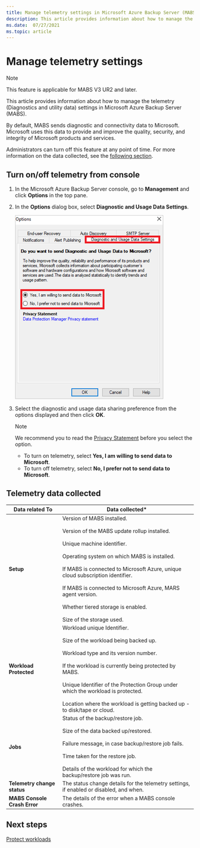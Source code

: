 ```yaml
---
title: Manage telemetry settings in Microsoft Azure Backup Server (MABS)
description: This article provides information about how to manage the telemetry settings in MABS.
ms.date:  07/27/2021
ms.topic: article
---
```


# Manage telemetry settings

>[!NOTE]
>This feature is applicable for MABS V3 UR2 and later.

This article provides information about how to manage the telemetry (Diagnostics and utility data) settings in Microsoft Azure Backup Server (MABS).

By default, MABS sends diagnostic and connectivity data to Microsoft. Microsoft uses this data to provide and improve the quality, security, and integrity of Microsoft products and services.

Administrators can turn off this feature at any point of time. For more information on the data collected, see the [following section](#telemetry-data-collected).

## Turn on/off telemetry from console

1. In the Microsoft Azure Backup Server console, go to **Management** and click **Options** in the top pane.
1. In the **Options** dialog box, select **Diagnostic and Usage Data Settings**.

    ![console telemetry options](./media/telemetry/telemetry-options.png)

1. Select the diagnostic and usage data sharing preference from the options displayed and then click **OK**.

    >[!NOTE]
    >We recommend you to read the [Privacy Statement](https://privacy.microsoft.com/privacystatement) before you select the option.
    >- To turn on telemetry, select **Yes, I am willing to send data to Microsoft**.
    >- To turn off telemetry, select **No, I prefer not to send data to Microsoft**.

## Telemetry data collected

| Data related To | Data collected* |
| --- | --- |
| **Setup** | Version of MABS installed. <br/><br/>Version of the MABS update rollup installed. <br/><br/> Unique machine identifier. <br/><br/> Operating system on which MABS is installed. <br/><br/> If MABS is connected to Microsoft Azure, unique cloud subscription identifier.<br/><br/> If MABS is connected to Microsoft Azure, MARS agent version.<br/><br/> Whether tiered storage is enabled. <br/><br/> Size of the storage used. |
| **Workload Protected** | Workload unique Identifier. <br/><br/>Size of the workload being backed up. <br/><br/>Workload type and its version number. <br/><br/>If the workload is currently being protected by MABS. <br/><br/>Unique Identifier of the Protection Group under which the workload is protected.<br/><br/> Location where the workload is getting backed up - to disk/tape or cloud.|
| **Jobs** | Status of the backup/restore job. <br/><br/> Size of the data backed up/restored. <br/><br/>Failure message, in case backup/restore job fails.<br/><br/> Time taken for the restore job.<br/><br/>Details of the workload for which the backup/restore job was run. |
| **Telemetry change status** | The status change details for the telemetry settings, if enabled or disabled, and when. |
| **MABS Console Crash Error** | The details of the error when a MABS console crashes.|

## Next steps

[Protect workloads](/azure/backup/back-up-hyper-v-virtual-machines-mabs)